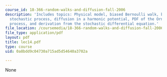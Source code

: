 ```yaml
---
course_id: 18-366-random-walks-and-diffusion-fall-2006
description: 'Includes topics: Physical model, biased Bernoulli walk, biased continuous
  stochastic process, diffusion in a harmonic potential, PDF of the Ornstein-Uhlenbeck
  process, and derivation from the stochastic differential equation.'
file_location: /coursemedia/18-366-random-walks-and-diffusion-fall-2006/0a8bdd9c04730a715ad5d54640a3702a_lec14.pdf
file_type: application/pdf
layout: pdf
title: lec14.pdf
type: course
uid: 0a8bdd9c04730a715ad5d54640a3702a

---
```

None